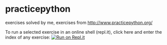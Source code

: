 # practicepython

exercises solved by me, exercises from http://www.practicepython.org/

To run a selected exercise in an online shell (repl.it), click here and enter the index of any exercise:
[![Run on Repl.it](https://repl.it/badge/github/cs896afk/practicepython)](https://repl.it/github/cs896afk/practicepython)
